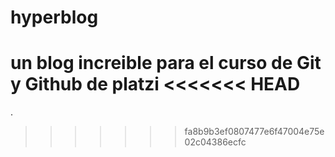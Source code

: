 # hyperblog
un blog increible para el curso de Git y Github de platzi
<<<<<<< HEAD
=======
.
>>>>>>> fa8b9b3ef0807477e6f47004e75e02c04386ecfc
